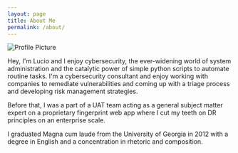 ```yaml
---
layout: page
title: About Me
permalink: /about/
---
```


<img src="{{ site.baseurl }}/assets/ProfilePicResized.jpg" title="Profile Picture" class="profile">

Hey, I'm Lucio and I enjoy cybersecurity, the ever-widening world of system administration and the catalytic power of simple python scripts to automate routine tasks. I'm a cybersecurity consultant and enjoy working with companies to remediate vulnerabilities and coming up with a triage process and developing risk management strategies.


Before that, I was a part of a UAT team acting as a general subject matter expert on a proprietary fingerprint web app where I cut my teeth on DR principles on an enterprise scale.


I graduated Magna cum laude from the University of Georgia in 2012 with a degree in English and a concentration in rhetoric and composition. 
